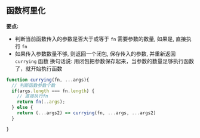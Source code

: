## 函数柯里化
**要点:**
- 判断当前函数传入的参数是否大于或等于 `fn` 需要参数的数量, 如果是, 直接执行 `fn`
- 如果传入参数数量不够, 则返回一个闭包, 保存传入的参数, 并重新返回 `currying` 函数
换句话说: 用闭包把参数保存起来，当参数的数量足够执行函数了，就开始执行函数
```javascript
function currying(fn, ...args){
  // 判断函数参数个数
  if(args.length === fn.length) {
    // 直接执行fn
	return fn(..args);
  } else {
    return (...args2) => currying(fn, ...args, ...args2)
  }

}
```
